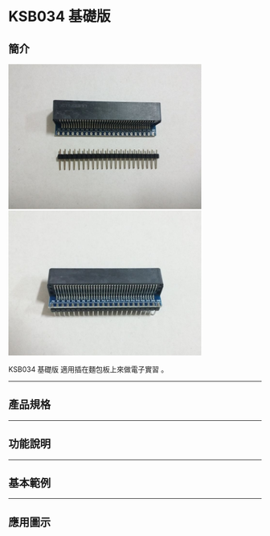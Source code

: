 # KSB034 基礎版

## 簡介

<img src="images/KSB034/001.jpg" alt="00000" style="zoom:48%;" /><img src="images/KSB034/002.jpg" alt="00000" style="zoom:48%;" />

KSB034 基礎版 適用插在麵包板上來做電子實習 。




------

## 產品規格

------

## 功能說明

------

## 基本範例

------

## 應用圖示



